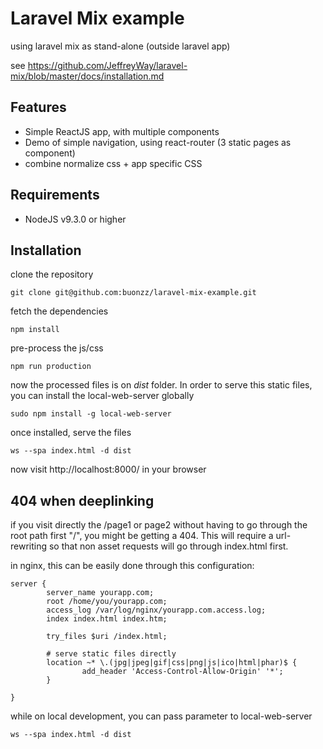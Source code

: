 # Laravel Mix example 

using laravel mix as stand-alone (outside laravel app)

see https://github.com/JeffreyWay/laravel-mix/blob/master/docs/installation.md


## Features

* Simple ReactJS app, with multiple components
* Demo of simple navigation, using react-router (3 static pages as component)
* combine normalize css + app specific CSS


## Requirements

* NodeJS v9.3.0 or higher

## Installation

clone the repository

```
git clone git@github.com:buonzz/laravel-mix-example.git
```

fetch the dependencies

```
npm install
```

pre-process the js/css

```
npm run production
```

now the processed files is on *dist* folder. In order to serve this static files, you can install the local-web-server globally

```
sudo npm install -g local-web-server
```

once installed, serve the files

```
ws --spa index.html -d dist
```

now visit http://localhost:8000/ in your browser


## 404 when deeplinking

if you visit directly the /page1 or page2 without having to go through the root path first "/", you might be getting a 404. This will require a url-rewriting so that non asset requests will go through index.html first.

in nginx, this can be easily done through this configuration:

```
server {
        server_name yourapp.com;
        root /home/you/yourapp.com;
        access_log /var/log/nginx/yourapp.com.access.log;
        index index.html index.htm;

        try_files $uri /index.html;

        # serve static files directly
        location ~* \.(jpg|jpeg|gif|css|png|js|ico|html|phar)$ {
                add_header 'Access-Control-Allow-Origin' '*';
        }

}
```

while on local development, you can pass parameter to local-web-server

```
ws --spa index.html -d dist
```
